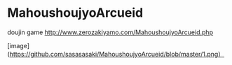 # MahoushoujyoArcueid
doujin game
http://www.zerozakiyamo.com/MahoushoujyoArcueid.php

[image](https://github.com/sasasasaki/MahoushoujyoArcueid/blob/master/1.png）
